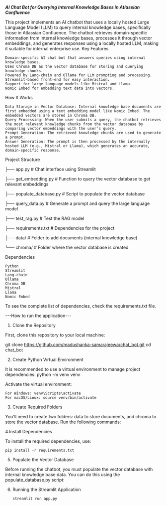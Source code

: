 ***AI Chat Bot for Querying Internal Knowledge Bases in Atlassian Confluence***



This project implements an AI chatbot that uses a locally hosted Large Language Model (LLM) to query internal knowledge bases, specifically those in Atlassian Confluence. The chatbot retrieves domain-specific information from internal knowledge bases, processes it through vector embeddings, and generates responses using a locally hosted LLM, making it suitable for internal enterprise use.
Key Features

    Domain-specific AI chat bot that answers queries using internal knowledge bases.
    Uses Chroma DB as the vector database for storing and querying knowledge chunks.
    Powered by Lang-chain and Ollama for LLM prompting and processing.
    Streamlit-based front-end for easy interaction.
    Support for large language models like Mistral and Llama.
    Nomic Embed for embedding text data into vectors.


How It Works

    Data Storage in Vector Database: Internal knowledge base documents are first embedded using a text embedding model like Nomic Embed. The embedded vectors are stored in Chroma DB.
    Query Processing: When the user submits a query, the chatbot retrieves the most relevant knowledge chunks from the vector database by comparing vector embeddings with the user’s query.
    Prompt Generation: The retrieved knowledge chunks are used to generate a prompt.
    Answer Generation: The prompt is then processed by the internally hosted LLM (e.g., Mistral or Llama), which generates an accurate, domain-specific response.

Project Structure

├── app.py                      # Chat interface using Streamlit

├── get_embedding.py            # Function to query the vector database to get relevant embeddings

├── populate_database.py        # Script to populate the vector database

├── query_data.py               # Generate a prompt and query the large language model

├── test_rag.py                 # Test the RAG model

├── requirements.txt            # Dependencies for the project

├── data/                       # Folder to add documents (internal knowledge base)

└── chroma/                     # Folder where the vector database is created


Dependencies

    Python
    Streamlit
    Lang-chain
    Ollama
    Chroma DB
    Mistral
    Llama
    Nomic Embed

To see the complete list of dependencies, check the requirements.txt file.


---How to run the application---


1. Clone the Repository

First, clone this repository to your local machine:

git clone https://github.com/madushanka-samarajeewa/chat_bot.git
cd chat_bot

2. Create Python Virtual Environment

It is recommended to use a virtual environment to manage project dependencies:
python -m venv venv

Activate the virtual environment:

    For Windows: venv\Scripts\activate
    For macOS/Linux: source venv/bin/activate
    
3. Create Required Folders

You'll need to create two folders: data to store documents, and chroma to store the vector database. Run the following commands:

4.Install Dependencies

To install the required dependencies, use:

    pip install -r requirements.txt
5. Populate the Vector Database

Before running the chatbot, you must populate the vector database with internal knowledge base data. You can do this using the populate_database.py script:

6. Running the Streamlit Application 

       streamlit run app.py




